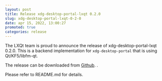 ```yaml
---
layout: post
title: Release xdg-desktop-portal-lxqt 0.2.0
slug: xdg-desktop-portal-lxqt-0-2-0
date: apr 15, 2022, 13:00:27
promoted: true
categories: release
---
```


The LXQt team is proud to announce the release of xdg-desktop-portal-lxqt 0.2.0. This
is a backend implementation for `xdg-desktop-portal` that is using Qt/KF5/libfm-qt.

The release can be downloaded from [Github](https://github.com/lxqt/xdg-desktop-portal-lxqt/releases).
.

Please refer to README.md for details.
